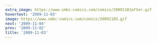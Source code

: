 ```yaml
---
extra_image: https://www.smbc-comics.com/comics/20091103after.gif
hovertext: '2009-11-03'
image: https://www.smbc-comics.com/comics/20091103.gif
next: '2009-11-04'
prev: '2009-11-02'
title: '2009-11-03'
---
```

